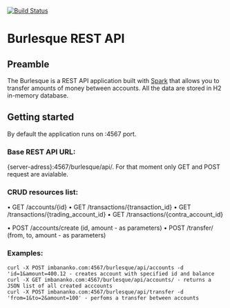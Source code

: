 [![Build Status](https://travis-ci.com/imbananko/burlesque-rest.svg?token=t7U2yUF39es8uPC2DAhs&branch=master)](https://travis-ci.com/imbananko/burlesque-rest)

# Burlesque REST API

## Preamble
The Burlesque is a REST API application built with [Spark](http://sparkjava.com/) that allows you to transfer amounts of money between accounts. All the data are stored in H2 in-memory database.

## Getting started
By default the application runs on :4567 port. 

### Base REST API URL: 
{server-adress}:4567/burlesque/api/. For that moment only GET and POST request are avialable.

### CRUD resources list:

• GET /accounts/{id}
• GET /transactions/{transaction_id}
• GET /transactions/{trading_account_id}
• GET /transactions/{contra_account_id}

• POST /accounts/create (id, amount - as parameters)
• POST /transfer/ (from, to, amount - as parameters)

### Examples:

```
curl -X POST imbananko.com:4567/burlesque/api/accounts -d 'id=1&amount=400.12 - creates account with specified id and balance
curl -X GET imbananko.com:4567/burlesque/api/accounts/ - returns a JSON list of all created acccounts
curl -X POST imbananko.com:4567/burlesque/api/transfer -d 'from=1&to=2&amount=100' - perfoms a transfer between accounts
```
